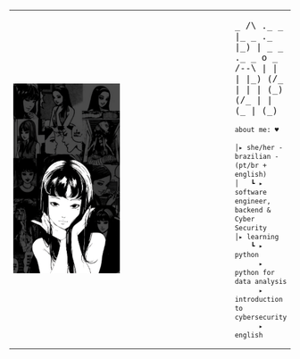 
<table>
    <tr>
        <td style="width: 100%;">
            <img src="https://github.com/amberploencio/amberploencio/blob/main/279a7dbb7b58444d155aff3c7415587e.jpg" alt="Tommie" style="width: 50%; border: none;"/>
        </td>
        <td style="width: -100%; vertical-align: top;">
            <p style="font-family: monospace; font-size: 16px;">
                          _                         
  /\  ._ _  |_   _  ._   |_) |  _   _  ._   _ o  _  
 /--\ | | | |_) (/_ |    |   | (_) (/_ | | (_ | (_) 
                                                    

</p>                                                                                                                            




                                                                                                      

                                                                                                       
        
    about me: ♥︎
    
    │▸ she/her - brazilian - (pt/br + english)
    │   ┗ ▸ software engineer, backend & Cyber Security
    │▸ learning
        ┗ ▸  python
          ▸  python for data analysis
          ▸  introduction to cybersecurity
          ▸  english



</tr>
 </table>



